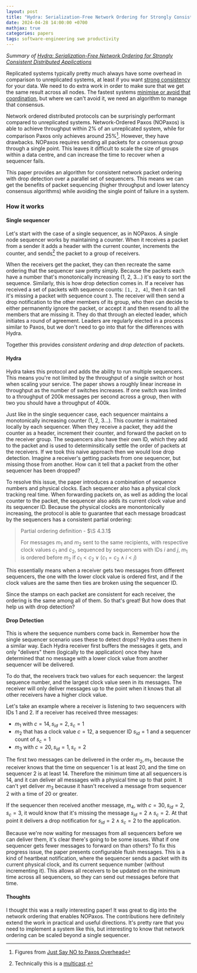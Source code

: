 ```yaml
---
layout: post
title: "Hydra: Serialization-Free Network Ordering for Strongly Consistent Distributed Applications"
date: 2024-04-28 14:00:00 +0700
mathjax: true
categories: papers
tags: software-engineering swe productivity
---
```


_Summary of [Hydra: Serialization-Free Network Ordering for Strongly Consistent Distributed Applications](https://www.usenix.org/conference/nsdi23/presentation/choi)_

Replicated systems typically pretty much always have some overhead in comparison to unreplicated systems, at least if you want [strong consistency](https://dl.acm.org/doi/10.1145/2500500) for your data. We need to do extra work in order to make sure that we get the same result across all nodes. The fastest systems [minimise or avoid that coordination](https://blog.benjscho.dev/papers/2024/03/11/keeping-calm.html), but where we can't avoid it, we need an algorithm to manage that consensus. 

<!-- more -->

Network ordered distributed protocols can be surprisingly performant compared to unreplicated systems. Network-Ordered Paxos (NOPaxos) is able to achieve throughput within 2% of an unreplicated system, while for comparison Paxos only achieves around 25%[^1]. However, they have drawbacks. NOPaxos requires sending all packets for a consensus group through a single point. This leaves it difficult to scale the size of groups within a data centre, and can increase the time to recover when a sequencer fails.

This paper provides an algorithm for consistent network packet ordering with drop detection over a parallel set of sequencers. This means we can get the benefits of packet sequencing (higher throughput and lower latency consensus algorithms) while avoiding the single point of failure in a system.

### How it works 
#### Single sequencer

Let's start with the case of a single sequencer, as in NOPaxos. A single node sequencer works by maintaining a counter. When it receives a packet from a sender it adds a header with the current counter, increments the counter, and sends[^2] the packet to a group of receivers. 

When the receivers get the packet, they can then recreate the same ordering that the sequencer saw pretty simply. Because the packets each have a number that's monotonically increasing (1, 2, 3...) it's easy to sort the sequence. Similarly, this is how drop detection comes in. If a receiver has received a set of packets with sequence counts: `[1, 2, 4]`, then it can tell it's missing a packet with sequence count `3`. The receiver will then send a drop notification to the other members of its group, who then can decide to either permanently ignore the packet, or accept it and then resend to all the members that are missing it. They do that through an elected leader, which initiates a round of agreement. Leaders are regularly elected in a process similar to Paxos, but we don't need to go into that for the differences with Hydra.

Together this provides _consistent ordering_ and _drop detection_ of packets.

#### Hydra
Hydra takes this protocol and adds the ability to run multiple sequencers. This means you're not limited by the throughput of a single switch or host when scaling your service. The paper shows a roughly linear increase in throughput as the number of switches increases. If one switch was limited to a throughput of 200k messages per second across a group, then with two you should have a throughput of 400k.

Just like in the single sequencer case, each sequencer maintains a monotonically increasing counter (1, 2, 3...). This counter is maintained locally by each sequencer. When they receive a packet, they add the counter as a header, increment their counter, and forward the packet on to the receiver group. The sequencers also have their own ID, which they add to the packet and is used to determinsitically settle the order of packets at the receivers. If we took this naive approach then we would lose drop detection. Imagine a receiver's getting packets from one sequencer, but missing those from another. How can it tell that a packet from the other sequencer has been dropped?

To resolve this issue, the paper introduces a combination of sequence numbers and physical clocks. Each sequencer also has a physical clock tracking real time. When forwarding packets on, as well as adding the local counter to the packet, the sequencer also adds its current clock value and its sequencer ID. Because the physical clocks are monontonically increasing, the protocol is able to guarantee that each message broadcast by the sequencers has a consistent partial ordering:

> Partial ordering definition - $\S 4.3.1$
> 
> For messages $m_1$ and $m_2$ sent to the same recipients, with respective clock values $c_1$ and $c_2$, sequenced by sequencers with IDs $i$ and $j$, $m_1$ is ordered before $m_2$ if $c_1 < c_2 \vee (c_1 = c_2 \wedge i < j)$

This essentially means when a receiver gets two messages from different sequencers, the one with the lower clock value is ordered first, and if the clock values are the same then ties are broken using the sequencer ID. 

Since the stamps on each packet are consistent for each receiver, the ordering is the same among all of them. So that's great! But how does that help us with drop detection? 

#### Drop Detection

This is where the sequence numbers come back in. Remember how the single sequencer scenario uses these to detect drops? Hydra uses them in a similar way. Each Hydra receiver first buffers the messages it gets, and only "delivers" them (logically to the application) once they have determined that no message with a lower clock value from another sequencer will be delivered.

To do that, the receivers track two values for each sequencer: the largest sequence number, and the largest clock value seen in its messages. The receiver will only deliver messages up to the point when it knows that all other receivers have a higher clock value. 

Let's take an example where a receiver is listening to two sequencers with IDs $1$ and $2$. If a receiver has received three messages:
- $m_1$ with $c = 14, s_{id} = 2, s_c = 1$ 
- $m_2$ that has a clock value $c = 12$, a sequencer ID $s_{id} = 1$ and a sequencer count of $s_c = 1$
- $m_3$ with $c = 20, s_{id} = 1, s_c = 2$ 

The first two messages can be delivered in the order $m_2, m_1$, because the receiver knows that the time on sequencer 1 is at least 20, and the time on sequencer 2 is at least 14. Therefore the minimum time at all sequencers is 14, and it can deliver all messages with a physical time up to that point. It can't yet deliver $m_3$ because it hasn't received a message from sequencer 2 with a time of 20 or greater. 

If the sequencer then received another message, $m_4$, with $c = 30, s_{id} = 2, s_c = 3$, it would know that it's missing the message $s_{id} = 2 \wedge s_c = 2$. At that point it delivers a drop notification for $s_{id} = 2 \wedge s_c = 2$ to the application.

Because we're now waiting for messages from all sequencers before we can deliver them, it's clear there's going to be some issues. What if one sequencer gets fewer messages to forward on than others? To fix this progress issue, the paper presents configurable flush messages. This is a kind of heartbeat notification, where the sequencer sends a packet with its current physical clock, and its current sequence number (without incrementing it). This allows all receivers to be updated on the minimum time across all sequencers, so they can send out messages before that time.

#### Thoughts

I thought this was a really interesting paper! It was great to dig into the network ordering that enables NOPaxos. The contributions here definitely extend the work in practical and useful directions. It's pretty rare that you need to implement a system like this, but interesting to know that network ordering can be scaled beyond a single sequencer.

[^1]: Figures from [Just Say NO to Paxos Overhead](https://www.usenix.org/conference/osdi16/technical-sessions/presentation/li)
[^2]: Technically this is a [multicast](https://en.wikipedia.org/wiki/Multicast).